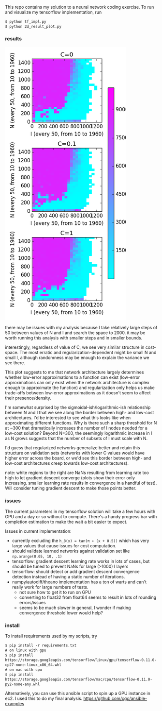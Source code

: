This repo contains my solution to a neural network coding exercise. To run and visualize my tensorflow implementation, run
```shell
$ python tf_impl.py
$ python 2d_result_plot.py
```

### results
![plot of results](tf_c_values.png)


there may be issues with my analysis because I take relatively large steps of 50 between values of N and I and search the space to 2000. it may be worth running this analysis with smaller steps and in smaller bounds.

interestingly, regardless of value of C, we see very similar structure in cost-space. The most erratic and regularization-dependent might be small N and small I, although randomness may be enough to explain the variance we see there.

This plot suggests to me that network architecture largely determines whether low-error approximations to a function can exist (low-error approximations can only exist when the network architecture is complex enough to approximate the function) and regularization only helps us make trade-offs between low-error approximations as it doesn't seem to affect their presence/density.

I'm somewhat surprised by the sigmoidal-ish/logarithmic-ish relationship between N and I that we see along the border between high- and low-cost architectures. I'd be interested to see what this looks like when approximating different functions. Why is there such a sharp threshold for N at ~300 that dramatically increases the number of I nodes needed for a low-cost solution? Beyond N=300, the seemingly logarithmic increase in I as N grows suggests that the number of subsets of I must scale with N.

I'd guess that regularized networks generalize better and retain this structure on validation sets (networks with lower C values would have higher error across the board, or we'd see this border between high- and low-cost architectures creep towards low-cost architectures).

note: white regions to the right are NaNs resulting from learning rate too high to let gradient descent converge (plots show their error only increasing. smaller learning rate results in convergence in a handful of test). Will consider tuning gradient descent to make those points better.


### issues
The current parameters in my tensorflow solution will take a few hours with GPU and a day or so without to compute. There's a handy progress bar with completion estimation to make the wait a bit easier to expect.

Issues in current implementation:
- currently excluding the `h_8(x) = tan(π ∗ (x + 0.5))` which has very large values that cause issues for cost computation.
- should validate learned networks against validation set like `np.arange(0.05, 10, .1)`
- tensorflow: gradient descent learning rate works in lots of cases, but should be tuned to prevent NaNs for large (>1000) I layers
- tensorflow: should detect or add gradient descent convergence detection instead of having a static number of iterations.
- numpy/autodiff/theano implementation has a ton of warts and can't really work for large numbers of tests.
    - not sure how to get it to run on GPU
    - converting to float32 from float64 seems to result in lots of rounding errors/issues
    - seems to be much slower in general, I wonder if making convergence threshold lower would help?


### install
To install requirements used by my scripts, try
```shell
$ pip install -r requirements.txt
# on linux with gpu
$ pip install https://storage.googleapis.com/tensorflow/linux/gpu/tensorflow-0.11.0-cp27-none-linux_x86_64.whl
# on mac with cpu
$ pip install https://storage.googleapis.com/tensorflow/mac/cpu/tensorflow-0.11.0-py2-none-any.whl
```
Alternatively, you can use this ansible script to spin up a GPU instance in ec2. I used this to do my final analysis. https://github.com/cgc/ansible-examples
